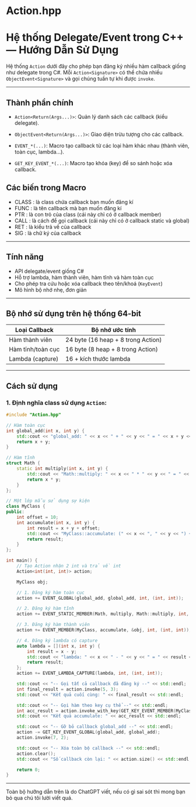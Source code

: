# Action.hpp
# Hệ thống Delegate/Event trong C++ — Hướng Dẫn Sử Dụng

Hệ thống `Action` dưới đây cho phép bạn đăng ký nhiều hàm callback giống như delegate trong C#. Mỗi `Action<Signature>` có thể chứa nhiều `ObjectEvent<Signature>` và gọi chúng tuần tự khi được `invoke`.

---

## Thành phần chính

- `Action<Return(Args...)>`: Quản lý danh sách các callback (kiểu delegate).

- `ObjectEvent<Return(Args...)>`: Giao diện trừu tượng cho các callback.

- `EVENT_*(...)`: Macro tạo callback từ các loại hàm khác nhau (thành viên, toàn cục, lambda...).

- `GET_KEY_EVENT_*(...)`: Macro tạo khóa (key) để so sánh hoặc xóa callback.

## Các biến trong Macro
- CLASS : là class chứa callback bạn muốn đăng kí
- FUNC : là tên callback mà bạn muốn đăng kí
- PTR : là con trỏ của class (cái này chỉ có ở callback member)
- CALL : là cách để gọi callback (cái này chỉ có ở callback static và global)
- RET : là kiểu trả về của callback
- SIG : là chữ ký của callback
---

## Tính năng
- API delegate/event giống C#
- Hỗ trợ lambda, hàm thành viên, hàm tĩnh và hàm toàn cục
- Cho phép tra cứu hoặc xóa callback theo tên/khoá (`KeyEvent`)
- Mô hình bộ nhớ nhẹ, đơn giản

---

## Bộ nhớ sử dụng trên hệ thống 64-bit

| Loại Callback        | Bộ nhớ ước tính            |
|----------------------|----------------------------|
| Hàm thành viên       | 24 byte (16 heap + 8 trong Action) |
| Hàm tĩnh/toàn cục    | 16 byte (8 heap + 8 trong Action)  |
| Lambda (capture)     | 16 + kích thước lambda     |

---

## Cách sử dụng

### 1. Định nghĩa class sử dụng `Action`:

```cpp
#include "Action.hpp"

// Hàm toàn cục
int global_add(int x, int y) {
    std::cout << "global_add: " << x << " + " << y << " = " << x + y << std::endl;
    return x + y;
}

// Hàm tĩnh
struct Math {
    static int multiply(int x, int y) {
        std::cout << "Math::multiply: " << x << " * " << y << " = " << x * y << std::endl;
        return x * y;
    }
};

// Một lớp mẫu sử dụng sự kiện
class MyClass {
public:
    int offset = 10;
    int accumulate(int x, int y) {
        int result = x + y + offset;
        std::cout << "MyClass::accumulate: (" << x << ", " << y << ") + offset " << offset << " = " << result << std::endl;
        return result;
    }
};

int main() {
    // Tạo Action nhận 2 int và trả về int
    Action<int(int, int)> action;

    MyClass obj;

    // 1. Đăng ký hàm toàn cục
    action += EVENT_GLOBAL(global_add, global_add, int, (int, int));

    // 2. Đăng ký hàm tĩnh
    action += EVENT_STATIC_MEMBER(Math, multiply, Math::multiply, int, (int, int));

    // 3. Đăng ký hàm thành viên
    action += EVENT_MEMBER(MyClass, accumulate, &obj, int, (int, int));

    // 4. Đăng ký lambda có capture
    auto lambda = [](int x, int y) {
        int result = x - y;
        std::cout << "lambda: " << x << " - " << y << " = " << result << std::endl;
        return result;
    };
    action += EVENT_LAMBDA_CAPTURE(lambda, int, (int, int));

    std::cout << "-- Gọi tất cả callback đã đăng ký --" << std::endl;
    int final_result = action.invoke(5, 3);
    std::cout << "Kết quả cuối cùng: " << final_result << std::endl;

    std::cout << "-- Gọi hàm theo key cụ thể --" << std::endl;
    int acc_result = action.invoke_with_key(GET_KEY_EVENT_MEMBER(MyClass, accumulate, &obj), 2, 4);
    std::cout << "Kết quả accumulate: " << acc_result << std::endl;

    std::cout << "-- Gỡ bỏ callback global_add --" << std::endl;
    action -= GET_KEY_EVENT_GLOBAL(global_add, global_add);
    action.invoke(7, 2);

    std::cout << "-- Xóa toàn bộ callback --" << std::endl;
    action.clear();
    std::cout << "Số callback còn lại: " << action.size() << std::endl;

    return 0;
}
```
---
Toàn bộ hưỡng dẫn trên là do ChatGPT viết, nếu có gì sai sót thì mong bạn bỏ qua chú tôi lười viết quá.
